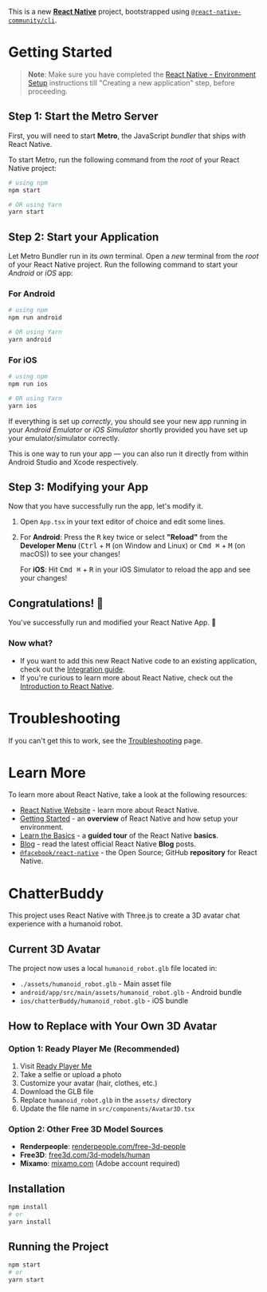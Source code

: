 This is a new [**React Native**](https://reactnative.dev) project, bootstrapped using [`@react-native-community/cli`](https://github.com/react-native-community/cli).

# Getting Started

> **Note**: Make sure you have completed the [React Native - Environment Setup](https://reactnative.dev/docs/environment-setup) instructions till "Creating a new application" step, before proceeding.

## Step 1: Start the Metro Server

First, you will need to start **Metro**, the JavaScript _bundler_ that ships _with_ React Native.

To start Metro, run the following command from the _root_ of your React Native project:

```bash
# using npm
npm start

# OR using Yarn
yarn start
```

## Step 2: Start your Application

Let Metro Bundler run in its _own_ terminal. Open a _new_ terminal from the _root_ of your React Native project. Run the following command to start your _Android_ or _iOS_ app:

### For Android

```bash
# using npm
npm run android

# OR using Yarn
yarn android
```

### For iOS

```bash
# using npm
npm run ios

# OR using Yarn
yarn ios
```

If everything is set up _correctly_, you should see your new app running in your _Android Emulator_ or _iOS Simulator_ shortly provided you have set up your emulator/simulator correctly.

This is one way to run your app — you can also run it directly from within Android Studio and Xcode respectively.

## Step 3: Modifying your App

Now that you have successfully run the app, let's modify it.

1. Open `App.tsx` in your text editor of choice and edit some lines.
2. For **Android**: Press the <kbd>R</kbd> key twice or select **"Reload"** from the **Developer Menu** (<kbd>Ctrl</kbd> + <kbd>M</kbd> (on Window and Linux) or <kbd>Cmd ⌘</kbd> + <kbd>M</kbd> (on macOS)) to see your changes!

   For **iOS**: Hit <kbd>Cmd ⌘</kbd> + <kbd>R</kbd> in your iOS Simulator to reload the app and see your changes!

## Congratulations! :tada:

You've successfully run and modified your React Native App. :partying_face:

### Now what?

- If you want to add this new React Native code to an existing application, check out the [Integration guide](https://reactnative.dev/docs/integration-with-existing-apps).
- If you're curious to learn more about React Native, check out the [Introduction to React Native](https://reactnative.dev/docs/getting-started).

# Troubleshooting

If you can't get this to work, see the [Troubleshooting](https://reactnative.dev/docs/troubleshooting) page.

# Learn More

To learn more about React Native, take a look at the following resources:

- [React Native Website](https://reactnative.dev) - learn more about React Native.
- [Getting Started](https://reactnative.dev/docs/environment-setup) - an **overview** of React Native and how setup your environment.
- [Learn the Basics](https://reactnative.dev/docs/getting-started) - a **guided tour** of the React Native **basics**.
- [Blog](https://reactnative.dev/blog) - read the latest official React Native **Blog** posts.
- [`@facebook/react-native`](https://github.com/facebook/react-native) - the Open Source; GitHub **repository** for React Native.

# ChatterBuddy

This project uses React Native with Three.js to create a 3D avatar chat experience with a humanoid robot.

## Current 3D Avatar

The project now uses a local `humanoid_robot.glb` file located in:

- `./assets/humanoid_robot.glb` - Main asset file
- `android/app/src/main/assets/humanoid_robot.glb` - Android bundle
- `ios/chatterBuddy/humanoid_robot.glb` - iOS bundle

## How to Replace with Your Own 3D Avatar

### Option 1: Ready Player Me (Recommended)

1. Visit [Ready Player Me](https://readyplayer.me/)
2. Take a selfie or upload a photo
3. Customize your avatar (hair, clothes, etc.)
4. Download the GLB file
5. Replace `humanoid_robot.glb` in the `assets/` directory
6. Update the file name in `src/components/Avatar3D.tsx`

### Option 2: Other Free 3D Model Sources

- **Renderpeople**: [renderpeople.com/free-3d-people](https://renderpeople.com/free-3d-people)
- **Free3D**: [free3d.com/3d-models/human](https://free3d.com/3d-models/human)
- **Mixamo**: [mixamo.com](https://mixamo.com) (Adobe account required)

## Installation

```bash
npm install
# or
yarn install
```

## Running the Project

```bash
npm start
# or
yarn start
```
